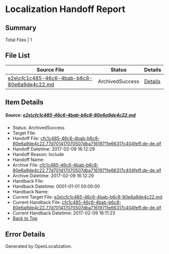 # <a name='report-top'></a> Localization Handoff Report

## Summary
 Total Files | 1

## File List
 Source File | Status | Details 
 ----------- | ------ | ------- 
 [e2e\cfc1c485-46c6-4bab-b6c8-80e6a9de4c22.md](https://github.com/OpenLocalizationTestOrg/ol-test0/blob/16cbf9132e7f0dd8e05c3b47db0ac14705a83ec3/e2e/cfc1c485-46c6-4bab-b6c8-80e6a9de4c22.md) | ArchivedSuccess | [Details](#08abbc2fbae6f506babe0777edac51c114eb55ad1)

## Item Details
##### <a name='08abbc2fbae6f506babe0777edac51c114eb55ad1'></a> Source: [e2e\cfc1c485-46c6-4bab-b6c8-80e6a9de4c22.md](https://github.com/OpenLocalizationTestOrg/ol-test0/blob/16cbf9132e7f0dd8e05c3b47db0ac14705a83ec3/e2e/cfc1c485-46c6-4bab-b6c8-80e6a9de4c22.md)
* Status: ArchivedSuccess
* Target File: 
* Handoff File: [cfc1c485-46c6-4bab-b6c8-80e6a9de4c22.77d701417070507dba71619711e66317c404feff.de-de.xlf](https://github.com/OpenLocalizationTestOrg/ol-test0-handoff/blob/5021d9e3e396b1bbba9a3c3c82777e90fab506f3/ol-handoff/OpenLocalizationTestOrg/ol-test0-dede/shujia/ht/cfc1c485-46c6-4bab-b6c8-80e6a9de4c22.77d701417070507dba71619711e66317c404feff.de-de.xlf)
* Handoff Datetime: 2017-02-09 16:12:29
* Handoff Reason: Include
* Handoff Name: 
* Archive File: [cfc1c485-46c6-4bab-b6c8-80e6a9de4c22.77d701417070507dba71619711e66317c404feff.de-de.xlf](https://github.com/OpenLocalizationTestOrg/ol-test0-handoff/blob/7ed052d901fee49f80c11cbe88d7029fe3ea70cd/ol-archive/OpenLocalizationTestOrg/ol-test0-dede/shujia/ht/cfc1c485-46c6-4bab-b6c8-80e6a9de4c22.77d701417070507dba71619711e66317c404feff.de-de.xlf)
* Archive Datetime: 2017-02-09 16:12:29
* Handback File: 
* Handback Datetime: 0001-01-01 00:00:00
* Handback Name: 
* Current Target File: [e2e\cfc1c485-46c6-4bab-b6c8-80e6a9de4c22.md](https://github.com/OpenLocalizationTestOrg/ol-test0-dede/blob/a1c27439335a55fda3c1053d682e8347cec78682/e2e/cfc1c485-46c6-4bab-b6c8-80e6a9de4c22.md)
* Current Handback File: [cfc1c485-46c6-4bab-b6c8-80e6a9de4c22.77d701417070507dba71619711e66317c404feff.de-de.xlf](https://github.com/OpenLocalizationTestOrg/ol-test0-handback/blob/e053c9147717f6a9e90b76e2ed9a758626df44ed/ol-handback/OpenLocalizationTestOrg/ol-test0-dede/shujia/ht/cfc1c485-46c6-4bab-b6c8-80e6a9de4c22.77d701417070507dba71619711e66317c404feff.de-de.xlf)
* Current Handback Datetime: 2017-02-09 16:11:23
* [Back to Top](#report-top)


## Error Details

Generated by OpenLocalization.
